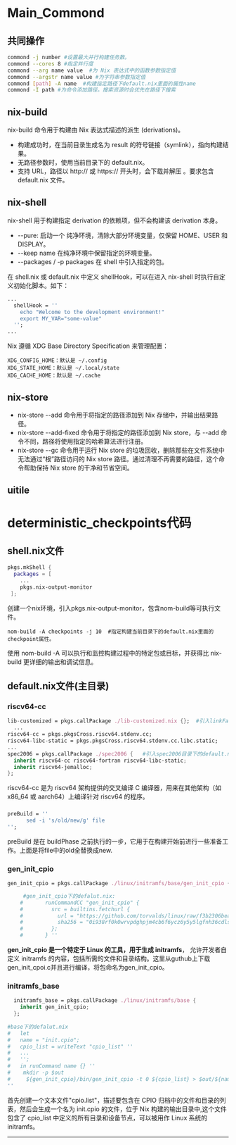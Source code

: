 # Main_Commond
## 共同操作
```bash
commond -j number #设置最大并行构建任务数。
commond --cores 8 #指定并行度
commond --arg name value  #为 Nix 表达式中的函数参数指定值
commond --argstr name value #为字符串参数指定值
commond [path] -A name  #构建指定路径下default.nix里面的属性name
commond -I path #为命令添加路径。搜索资源时会优先在路径下搜索
```
## nix-build
nix-build 命令用于构建由 Nix 表达式描述的派生 (derivations)。
- 构建成功时，在当前目录生成名为 result 的符号链接（symlink），指向构建结果。
- 无路径参数时，使用当前目录下的 default.nix。
- 支持 URL，路径以 http:// 或 https:// 开头时，会下载并解压 。要求包含 default.nix 文件。

## nix-shell
nix-shell 用于构建指定 derivation 的依赖项，但不会构建该 derivation 本身。

-  --pure:
启动一个 纯净环境，清除大部分环境变量，仅保留 HOME、USER 和 DISPLAY。
- --keep name
在纯净环境中保留指定的环境变量。
- --packages / -p packages
在 shell 中引入指定的包。

在 shell.nix 或 default.nix 中定义 shellHook，可以在进入 nix-shell 时执行自定义初始化脚本。如下：
```nix
...
  shellHook = ''
    echo "Welcome to the development environment!"
    export MY_VAR="some-value"
  '';
...
```
Nix 遵循 XDG Base Directory Specification 来管理配置：

    XDG_CONFIG_HOME：默认是 ~/.config
    XDG_STATE_HOME：默认是 ~/.local/state
    XDG_CACHE_HOME：默认是 ~/.cache
## nix-store
- nix-store --add 
 命令用于将指定的路径添加到 Nix 存储中，并输出结果路径。
- nix-store --add-fixed 
 命令用于将指定的路径添加到 Nix store，与 --add 命令不同，路径将使用指定的哈希算法进行注册。
- nix-store --gc 
命令用于运行 Nix store 的垃圾回收，删除那些在文件系统中无法通过“根”路径访问的 Nix store 路径。通过清理不再需要的路径，这个命令帮助保持 Nix store 的干净和节省空间。
## uitile
# deterministic_checkpoints代码

## shell.nix文件
```nix
pkgs.mkShell {
  packages = [
	...
    pkgs.nix-output-monitor
 ];
```
创建一个nix环境，引入pkgs.nix-output-monitor，包含nom-build等可执行文件。
```bush
nom-build -A checkpoints -j 10  #指定构建当前目录下的default.nix里面的checkpoint属性。
```
使用 nom-build -A 可以执行和监控构建过程中的特定包或目标，并获得比 nix-build 更详细的输出和调试信息。

## default.nix文件(主目录)
### riscv64-cc
```nix
lib-customized = pkgs.callPackage ./lib-customized.nix {};  #引入linkFarmNoEntries函数
  ...
riscv64-cc = pkgs.pkgsCross.riscv64.stdenv.cc;
riscv64-libc-static = pkgs.pkgsCross.riscv64.stdenv.cc.libc.static;
...
spec2006 = pkgs.callPackage ./spec2006 {   #引入spec2006目录下的default.nix构建，一个基于 riscv64 架构的 SPEC CPU 2006 基准测试套件的程序
  inherit riscv64-cc riscv64-fortran riscv64-libc-static;
  inherit riscv64-jemalloc;
};
```
riscv64-cc 是为 riscv64 架构提供的交叉编译 C 编译器，用来在其他架构（如 x86_64 或 aarch64）上编译针对 riscv64 的程序。
### 
```nix
preBuild = ''
      sed -i 's/old/new/g' file
'';
```
preBuild 是在 buildPhase 之前执行的一步，它用于在构建开始前进行一些准备工作。上面是将file中的old全替换成new.
### gen_init_cpio
```nix
gen_init_cpio = pkgs.callPackage ./linux/initramfs/base/gen_init_cpio {};

     #gen_init_cpio下的defalut.nix:
	#		runCommandCC "gen_init_cpio" {
	#		  src = builtins.fetchurl {
	#		    url = "https://github.com/torvalds/linux/raw/f3b2306bea33b3a86ad2df4dcfab53b629e1bc84/usr/gen_init_cpio.c";
	#		    sha256 = "0i938rf0k0wrvpdghpjm4cb6f6ycz6y5y5lgfnh36cdlsabap71h";
	#		  };
	#		} ''
```
**gen_init_cpio 是一个特定于 Linux 的工具，用于生成 initramfs**， 允许开发者自定义 initramfs 的内容，包括所需的文件和目录结构。这里从guthub上下载gen_init_cpoi.c并且进行编译，将包命名为gen_init_cpio。
### initramfs_base
```nix
  initramfs_base = pkgs.callPackage ./linux/initramfs/base {
    inherit gen_init_cpio;
  };
 
#base下的defalut.nix
#	let
#	name = "init.cpio";
#	cpio_list = writeText "cpio_list" ''
#	...
#	'';
#	in runCommand name {} ''
#	 mkdir -p $out
#	  ${gen_init_cpio}/bin/gen_init_cpio -t 0 ${cpio_list} > $out/${name}
''

```
首先创建一个文本文件"cpio.list"，描述要包含在 CPIO 归档中的文件和目录的列表，然后会生成一个名为 init.cpio 的文件，位于 Nix 构建的输出目录中,这个文件包含了 cpio_list 中定义的所有目录和设备节点，可以被用作 Linux 系统的 initramfs。
***


